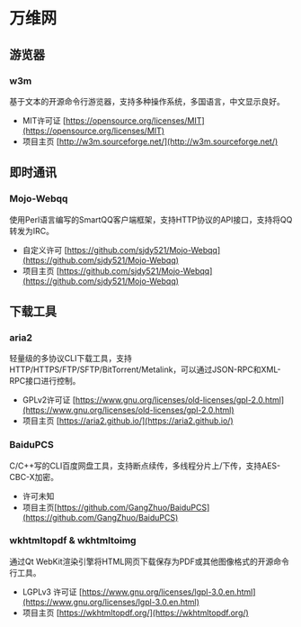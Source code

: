 # 万维网

## 游览器

### w3m

基于文本的开源命令行游览器，支持多种操作系统，多国语言，中文显示良好。

* MIT许可证 [https://opensource.org/licenses/MIT](https://opensource.org/licenses/MIT)
* 项目主页 [http://w3m.sourceforge.net/](http://w3m.sourceforge.net/)

## 即时通讯

### Mojo-Webqq

使用Perl语言编写的SmartQQ客户端框架，支持HTTP协议的API接口，支持将QQ转发为IRC。

* 自定义许可 [https://github.com/sjdy521/Mojo-Webqq](https://github.com/sjdy521/Mojo-Webqq)
* 项目主页 [https://github.com/sjdy521/Mojo-Webqq](https://github.com/sjdy521/Mojo-Webqq)

## 下载工具

### aria2

轻量级的多协议CLI下载工具，支持HTTP/HTTPS/FTP/SFTP/BitTorrent/Metalink，可以通过JSON-RPC和XML-RPC接口进行控制。

* GPLv2许可证 [https://www.gnu.org/licenses/old-licenses/gpl-2.0.html](https://www.gnu.org/licenses/old-licenses/gpl-2.0.html)
* 项目主页 [https://aria2.github.io/](https://aria2.github.io/)

### BaiduPCS

C/C++写的CLI百度网盘工具，支持断点续传，多线程分片上/下传，支持AES-CBC-X加密。

* 许可未知
* 项目主页[https://github.com/GangZhuo/BaiduPCS](https://github.com/GangZhuo/BaiduPCS)

### wkhtmltopdf & wkhtmltoimg

通过Qt WebKit渲染引擎将HTML网页下载保存为PDF或其他图像格式的开源命令行工具。

* LGPLv3 许可证 [https://www.gnu.org/licenses/lgpl-3.0.en.html](https://www.gnu.org/licenses/lgpl-3.0.en.html)
* 项目主页 [https://wkhtmltopdf.org/](https://wkhtmltopdf.org/)

